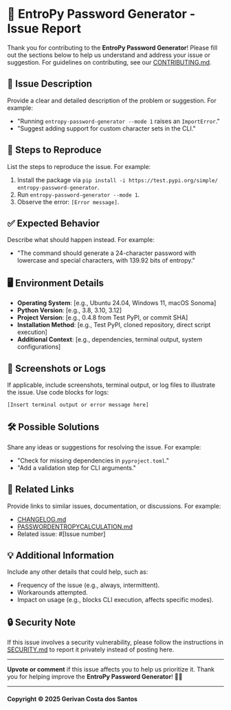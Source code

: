 # 🔐 EntroPy Password Generator - Issue Report

Thank you for contributing to the **EntroPy Password Generator**! Please fill out the sections below to help us understand and address your issue or suggestion. For guidelines on contributing, see our [CONTRIBUTING.md](https://github.com/gerivanc/entropy-password-generator/blob/main/CONTRIBUTING.md).

## 📌 Issue Description
Provide a clear and detailed description of the problem or suggestion. For example:
- "Running `entropy-password-generator --mode 1` raises an `ImportError`."
- "Suggest adding support for custom character sets in the CLI."

## 🔄 Steps to Reproduce
List the steps to reproduce the issue. For example:
1. Install the package via `pip install -i https://test.pypi.org/simple/ entropy-password-generator`.
2. Run `entropy-password-generator --mode 1`.
3. Observe the error: `[Error message]`.

## ✅ Expected Behavior
Describe what should happen instead. For example:
- "The command should generate a 24-character password with lowercase and special characters, with 139.92 bits of entropy."

## 🖥️ Environment Details
- **Operating System**: [e.g., Ubuntu 24.04, Windows 11, macOS Sonoma]
- **Python Version**: [e.g., 3.8, 3.10, 3.12]
- **Project Version**: [e.g., 0.4.8 from Test PyPI, or commit SHA]
- **Installation Method**: [e.g., Test PyPI, cloned repository, direct script execution]
- **Additional Context**: [e.g., dependencies, terminal output, system configurations]

## 📸 Screenshots or Logs
If applicable, include screenshots, terminal output, or log files to illustrate the issue. Use code blocks for logs:
```bash
[Insert terminal output or error message here]
```

## 🛠️ Possible Solutions
Share any ideas or suggestions for resolving the issue. For example:
- "Check for missing dependencies in `pyproject.toml`."
- "Add a validation step for CLI arguments."

## 🔗 Related Links
Provide links to similar issues, documentation, or discussions. For example:
- [CHANGELOG.md](https://github.com/gerivanc/entropy-password-generator/blob/main/CHANGELOG.md)
- [PASSWORDENTROPYCALCULATION.md](https://github.com/gerivanc/entropy-password-generator/blob/main/PASSWORDENTROPYCALCULATION.md)
- Related issue: #[Issue number]

## 💡 Additional Information
Include any other details that could help, such as:
- Frequency of the issue (e.g., always, intermittent).
- Workarounds attempted.
- Impact on usage (e.g., blocks CLI execution, affects specific modes).

## 🔒 Security Note
If this issue involves a security vulnerability, please follow the instructions in [SECURITY.md](https://github.com/gerivanc/entropy-password-generator/blob/main/SECURITY.md) to report it privately instead of posting here.

---

**Upvote or comment** if this issue affects you to help us prioritize it. Thank you for helping improve the **EntroPy Password Generator**! 🚀🔑

---

#### Copyright © 2025 Gerivan Costa dos Santos
